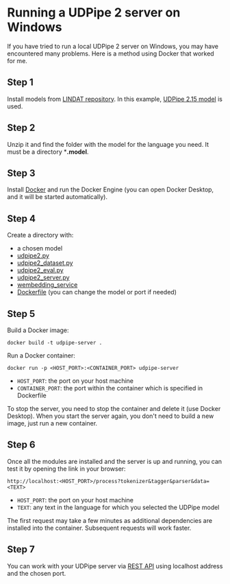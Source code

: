 # Running a UDPipe 2 server on Windows
If you have tried to run a local UDPipe 2 server on Windows, you may have encountered many problems. Here is a method using Docker that worked for me.

## Step 1
Install models from [LINDAT repository](https://lindat.mff.cuni.cz/repository/xmlui/?locale-attribute=en). In this example, [UDPipe 2.15 model](https://lindat.mff.cuni.cz/repository/xmlui/handle/11234/1-5797) is used.

## Step 2
Unzip it and find the folder with the model for the language you need. It must be a directory ***.model**.

## Step 3
Install [Docker](https://www.docker.com) and run the Docker Engine (you can open Docker Desktop, and it will be started automatically).

## Step 4
Create a directory with:
* a chosen model
* [udpipe2.py](https://github.com/ufal/udpipe/blob/e7e95586c92a6e07fbe71418611f83132ee342ca/udpipe2.py)
* [udpipe2_dataset.py](https://github.com/ufal/udpipe/blob/e7e95586c92a6e07fbe71418611f83132ee342ca/udpipe2_dataset.py)
* [udpipe2_eval.py](https://github.com/ufal/udpipe/blob/e7e95586c92a6e07fbe71418611f83132ee342ca/udpipe2_eval.py)
* [udpipe2_server.py](https://github.com/ufal/udpipe/blob/e7e95586c92a6e07fbe71418611f83132ee342ca/udpipe2_server.py)
* [wembedding_service](https://github.com/ufal/wembedding_service/tree/88b2aacff27ddfa3493abb5f9d5662b794b51d44)
* [Dockerfile](https://github.com/dmytryk28/udpipe-local-windows/blob/main/Dockerfile) (you can change the model or port if needed)

## Step 5
Build a Docker image:
```
docker build -t udpipe-server .
```
Run a Docker container:
```
docker run -p <HOST_PORT>:<CONTAINER_PORT> udpipe-server 
```
* `HOST_PORT`: the port on your host machine
* `CONTAINER_PORT`: the port within the container which is specified in Dockerfile

To stop the server, you need to stop the container and delete it (use Docker Desktop). When you start the server again, you don't need to build a new image, just run a new container.

## Step 6
Once all the modules are installed and the server is up and running, you can test it by opening the link in your browser:
```
http://localhost:<HOST_PORT>/process?tokenizer&tagger&parser&data=<TEXT>
```
* `HOST_PORT`: the port on your host machine
* `TEXT`: any text in the language for which you selected the UDPipe model

The first request may take a few minutes as additional dependencies are installed into the container. Subsequent requests will work faster.

## Step 7
You can work with your UDPipe server via [REST API](https://lindat.mff.cuni.cz/services/udpipe/api-reference.php) using localhost address and the chosen port.
